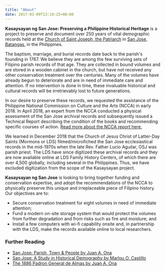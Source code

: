 ```yaml
---
title: "About"
date: 2017-03-09T13:19:25+08:00
---
```


**Kasaysayan ng San Jose: Preserving a Philippine Historical Heritage** is a project to preserve and document over 250 years of vital demographic records held at the [Church of Saint Joseph, the Patriarch](https://en.wikipedia.org/wiki/Saint_Joseph_the_Patriarch_Church_(Batangas)) in [San Jose, Batangas](https://en.wikipedia.org/wiki/San_Jose,_Batangas), in the Philippines.

The baptism, marriage, and burial records date back to the parish's founding in 1767. We believe they are among the few surviving sets of Filipino parish records of that age. They are collected in bound volumes and are stored in a wooden cabinet in the church, but have not received any other conservation treatment over the centuries. Many of the volumes have already begun to deteriorate and are in need of immediate care and attention. If no intervention is done in time, these invaluable historical and cultural records will be irretrievably lost to future generations.

In our desire to preserve these records, we requested the assistance of the Philippine National Commission on Culture and the Arts (NCCA) in early 2018. In April 2018, an expert from the NCCA conducted a physical assessment of the San Jose archival records and subsequently issued a Technical Report describing the condition of the books and recommending specific courses of action. [Read more about the NCCA report here.](/blog/ncca-assessment-and-recommendations/)

We learned in December 2018 that the Church of Jesus Christ of Latter-Day Saints (Mormons or LDS) filmed/microfiched the San Jose ecclesiastical records in the mid-1970s when the late Rev. Father Lucio Aguilar, OSJ was parish priest. The LDS have since digitized these archival records and they are now available online at LDS Family History Centers, of which there are over 4,500 globally, including several in the Philippines. Thus, we have excluded digitization from the scope of the Kasaysayan project.

**Kasaysayan ng San Jose** is looking to bring together funding and conservation expertise, and adopt the recommendations of the NCCA to physically preserve this unique and irreplaceable piece of Filipino history. Our objectives are to:

- Secure conservation treatment for eight volumes in need of immediate attention;
- Fund a modern on-site storage system that would protect the volumes from further degradation and from risks such as fire and moisture; and
- Install a few computers with wi-fi capability onsite and, in partnership with the LDS, make the records available online to local researchers. 

### Further Reading

- [San Jose: Parish, Town & People by Juan A. Ona](/doc/sjptp.pdf)
- [San Jose: A Study in Historical Demography by Marlou O. Castillo](/doc/sjbats.pdf)
- [The 1886 Padron General de Almas by Juan A. Ona](/img/padron.png)